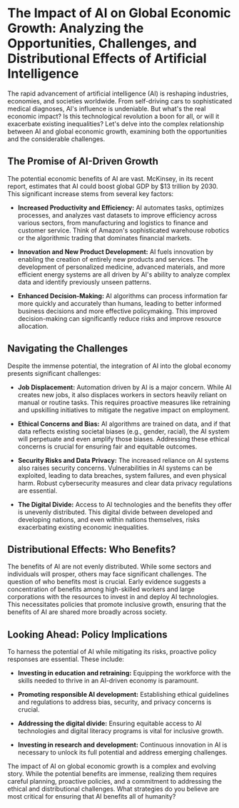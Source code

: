 # The Impact of AI on Global Economic Growth: Analyzing the Opportunities, Challenges, and Distributional Effects of Artificial Intelligence

The rapid advancement of artificial intelligence (AI) is reshaping industries, economies, and societies worldwide.  From self-driving cars to sophisticated medical diagnoses, AI's influence is undeniable.  But what's the real economic impact?  Is this technological revolution a boon for all, or will it exacerbate existing inequalities?  Let's delve into the complex relationship between AI and global economic growth, examining both the opportunities and the considerable challenges.


## The Promise of AI-Driven Growth

The potential economic benefits of AI are vast.  McKinsey, in its recent report, estimates that AI could boost global GDP by $13 trillion by 2030. This significant increase stems from several key factors:

* **Increased Productivity and Efficiency:** AI automates tasks, optimizes processes, and analyzes vast datasets to improve efficiency across various sectors, from manufacturing and logistics to finance and customer service.  Think of Amazon's sophisticated warehouse robotics or the algorithmic trading that dominates financial markets.

* **Innovation and New Product Development:** AI fuels innovation by enabling the creation of entirely new products and services.  The development of personalized medicine, advanced materials, and more efficient energy systems are all driven by AI's ability to analyze complex data and identify previously unseen patterns.

* **Enhanced Decision-Making:** AI algorithms can process information far more quickly and accurately than humans, leading to better informed business decisions and more effective policymaking. This improved decision-making can significantly reduce risks and improve resource allocation.


## Navigating the Challenges

Despite the immense potential, the integration of AI into the global economy presents significant challenges:

* **Job Displacement:** Automation driven by AI is a major concern. While AI creates new jobs, it also displaces workers in sectors heavily reliant on manual or routine tasks.  This requires proactive measures like retraining and upskilling initiatives to mitigate the negative impact on employment.

* **Ethical Concerns and Bias:**  AI algorithms are trained on data, and if that data reflects existing societal biases (e.g., gender, racial), the AI system will perpetuate and even amplify those biases.  Addressing these ethical concerns is crucial for ensuring fair and equitable outcomes.

* **Security Risks and Data Privacy:**  The increased reliance on AI systems also raises security concerns.  Vulnerabilities in AI systems can be exploited, leading to data breaches, system failures, and even physical harm.  Robust cybersecurity measures and clear data privacy regulations are essential.

* **The Digital Divide:** Access to AI technologies and the benefits they offer is unevenly distributed.  This digital divide between developed and developing nations, and even within nations themselves, risks exacerbating existing economic inequalities.


## Distributional Effects: Who Benefits?

The benefits of AI are not evenly distributed. While some sectors and individuals will prosper, others may face significant challenges.  The question of who benefits most is crucial.  Early evidence suggests a concentration of benefits among high-skilled workers and large corporations with the resources to invest in and deploy AI technologies. This necessitates policies that promote inclusive growth, ensuring that the benefits of AI are shared more broadly across society.


##  Looking Ahead:  Policy Implications

To harness the potential of AI while mitigating its risks, proactive policy responses are essential.  These include:

* **Investing in education and retraining:** Equipping the workforce with the skills needed to thrive in an AI-driven economy is paramount.

* **Promoting responsible AI development:**  Establishing ethical guidelines and regulations to address bias, security, and privacy concerns is crucial.

* **Addressing the digital divide:**  Ensuring equitable access to AI technologies and digital literacy programs is vital for inclusive growth.

* **Investing in research and development:** Continuous innovation in AI is necessary to unlock its full potential and address emerging challenges.


The impact of AI on global economic growth is a complex and evolving story.  While the potential benefits are immense, realizing them requires careful planning, proactive policies, and a commitment to addressing the ethical and distributional challenges.  What strategies do you believe are most critical for ensuring that AI benefits all of humanity?

